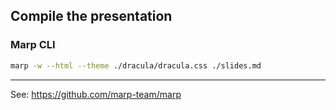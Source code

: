 ## Compile the presentation
### Marp CLI
```Bash
marp -w --html --theme ./dracula/dracula.css ./slides.md 
```
---
See: https://github.com/marp-team/marp
